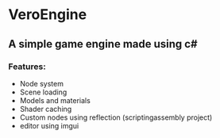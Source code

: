 # VeroEngine
## A simple game engine made using c#
### Features:
- Node system
- Scene loading
- Models and materials
- Shader caching
- Custom nodes using reflection (scriptingassembly project)
- editor using imgui
